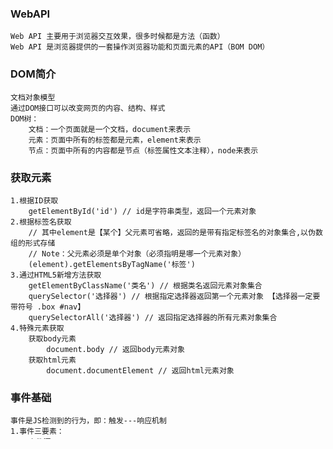 ### WebAPI
    Web API 主要用于浏览器交互效果，很多时候都是方法（函数）
    Web API 是浏览器提供的一套操作浏览器功能和页面元素的API（BOM DOM）

### DOM简介
    文档对象模型
    通过DOM接口可以改变网页的内容、结构、样式
    DOM树：
        文档：一个页面就是一个文档，document来表示
        元素：页面中所有的标签都是元素，element来表示
        节点：页面中所有的内容都是节点（标签属性文本注释），node来表示
    
### 获取元素
    1.根据ID获取
        getElementById('id') // id是字符串类型，返回一个元素对象
    2.根据标签名获取
        // 其中element是【某个】父元素可省略，返回的是带有指定标签名的对象集合,以伪数组的形式存储
        // Note：父元素必须是单个对象（必须指明是哪一个元素对象）
        (element).getElementsByTagName('标签') 
    3.通过HTML5新增方法获取
        getElementByClassName('类名') // 根据类名返回元素对象集合
        querySelector('选择器') // 根据指定选择器返回第一个元素对象 【选择器一定要带符号 .box #nav】
        querySelectorAll('选择器') // 返回指定选择器的所有元素对象集合
    4.特殊元素获取
        获取body元素
            document.body // 返回body元素对象
        获取html元素
            document.documentElement // 返回html元素对象
            
### 事件基础
    事件是JS检测到的行为，即：触发---响应机制
    1.事件三要素：
        事件源：
            事件被触发的对象，谁触发了事件
        事件类型：
            如何触发事件，比如：
            鼠标点击onclick，鼠标经过onmouseover，键盘按下
        事件处理程序：
            通过一个函数赋值的方式完成